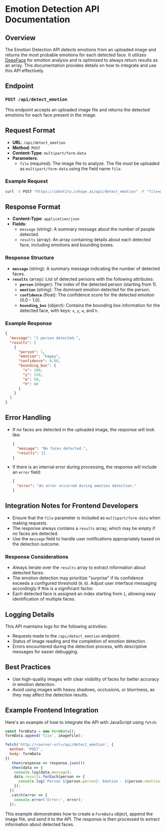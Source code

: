 # Emotion Detection API Documentation

## Overview

The Emotion Detection API detects emotions from an uploaded image and returns the most probable emotions for each detected face. It utilizes [DeepFace](https://github.com/serengil/deepface) for emotion analysis and is optimized to always return results as an array. This documentation provides details on how to integrate and use this API effectively.

## Endpoint

### `POST /api/detect_emotion`

This endpoint accepts an uploaded image file and returns the detected emotions for each face present in the image.

## Request Format

- **URL**: `/api/detect_emotion`
- **Method**: `POST`
- **Content-Type**: `multipart/form-data`
- **Parameters**:
  - `file` (required): The image file to analyze. The file must be uploaded as `multipart/form-data` using the field name `file`.

### Example Request

```bash
curl -X POST "https://identity.cxhope.ai/api/detect_emotion" -F "file=@path/to/your/image.jpg"
```

## Response Format

- **Content-Type**: `application/json`
- **Fields**:
  - `message` (string): A summary message about the number of people detected.
  - `results` (array): An array containing details about each detected face, including emotions and bounding boxes.

### Response Structure

- **`message`** (string): A summary message indicating the number of detected faces.
- **`results`** (array): List of detected persons with the following attributes:
  - **`person`** (integer): The index of the detected person (starting from 1).
  - **`emotion`** (string): The dominant emotion detected for the person.
  - **`confidence`** (float): The confidence score for the detected emotion (0.0 - 1.0).
  - **`bounding_box`** (object): Contains the bounding box information for the detected face, with keys: `x`, `y`, `w`, and `h`.

### Example Response

```json
{
  "message": "1 person detected.",
  "results": [
    {
      "person": 1,
      "emotion": "happy",
      "confidence": 0.98,
      "bounding_box": {
        "x": 100,
        "y": 150,
        "w": 50,
        "h": 60
      }
    }
  ]
}
```

## Error Handling

- If no faces are detected in the uploaded image, the response will look like:
  ```json
  {
    "message": "No faces detected.",
    "results": []
  }
  ```
- If there is an internal error during processing, the response will include an `error` field:
  ```json
  {
    "error": "An error occurred during emotion detection."
  }
  ```

## Integration Notes for Frontend Developers

- Ensure that the `file` parameter is included as `multipart/form-data` when making requests.
- The response always contains a `results` array, which may be empty if no faces are detected.
- Use the `message` field to handle user notifications appropriately based on the detection outcome.

### Response Considerations

- Always iterate over the `results` array to extract information about detected faces.
- The emotion detection may prioritize "surprise" if its confidence exceeds a configured threshold (`0.6`). Adjust user interface messaging accordingly if this is a significant factor.
- Each detected face is assigned an index starting from `1`, allowing easy identification of multiple faces.

## Logging Details

This API maintains logs for the following activities:

- Requests made to the `/api/detect_emotion` endpoint.
- Status of image reading and the completion of emotion detection.
- Errors encountered during the detection process, with descriptive messages for easier debugging.

## Best Practices

- Use high-quality images with clear visibility of faces for better accuracy in emotion detection.
- Avoid using images with heavy shadows, occlusions, or blurriness, as they may affect the detection results.

## Example Frontend Integration

Here's an example of how to integrate the API with JavaScript using `fetch`:

```javascript
const formData = new FormData();
formData.append('file', imageFile);

fetch('http://<server-url>/api/detect_emotion', {
  method: 'POST',
  body: formData
})
  .then(response => response.json())
  .then(data => {
    console.log(data.message);
    data.results.forEach(person => {
      console.log(`Person ${person.person}: Emotion - ${person.emotion}, Confidence - ${person.confidence}`);
    });
  })
  .catch(error => {
    console.error('Error:', error);
  });
```

This example demonstrates how to create a `FormData` object, append the image file, and send it to the API. The response is then processed to extract information about detected faces.

